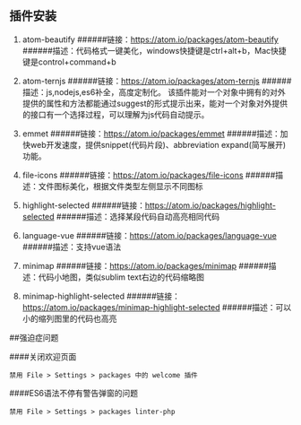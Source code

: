 ## 插件安装
1. atom-beautify
    ######链接：<https://atom.io/packages/atom-beautify>
    ######描述：代码格式一键美化，windows快捷键是ctrl+alt+b，Mac快捷键是control+command+b

2. atom-ternjs
    ######链接：<https://atom.io/packages/atom-ternjs>
    ######描述：js,nodejs,es6补全，高度定制化。
该插件能对一个对象中拥有的对外提供的属性和方法都能通过suggest的形式提示出来，能对一个对象对外提供的接口有一个选择过程，可以理解为js代码自动提示。

3. emmet
    ######链接：<https://atom.io/packages/emmet>
    ######描述：加快web开发速度，提供snippet(代码片段)、abbreviation expand(简写展开)功能。

4. file-icons
    ######链接：<https://atom.io/packages/file-icons>
    ######描述：文件图标美化，根据文件类型左侧显示不同图标

5. highlight-selected
    ######链接：<https://atom.io/packages/highlight-selected>
    ######描述：选择某段代码自动高亮相同代码

6. language-vue
    ######链接：<https://atom.io/packages/language-vue>
    ######描述：支持vue语法

7. minimap
    ######链接：<https://atom.io/packages/minimap>
    ######描述：代码小地图，类似sublim text右边的代码缩略图

8. minimap-highlight-selected
    ######链接：<https://atom.io/packages/minimap-highlight-selected>
    ######描述：可以小的缩列图里的代码也高亮


##强迫症问题

####关闭欢迎页面

    禁用 File > Settings > packages 中的 welcome 插件

####ES6语法不停有警告弹窗的问题

    禁用 File > Settings > packages linter-php
